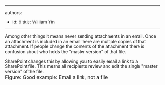 

---
authors:
  - id: 9
    title: William Yin
---




<span class='intro'> Among other things it means never sending attachments in an email. Once an attachment is included in an email there are multiple copies of that attachment. If people change the contents of the attachment there is confusion about who holds the &quot;master version&quot; of that file. 
 </span>

SharePoint changes this by allowing you to easily email a link to a SharePoint file. This means all recipients review and edit the single &quot;master version&quot; of the file. <br>
<img alt="" src="/Standards/SoftwareDevelopment/RulesToBetterSharePoint/PublishingImages/SharePoint-EmailaLink.jpg" /><br>
<font class="ms-rteCustom-FigureGood" size="+0">Figure&#58; Good example&#58; Email a link, not a file</font> 



